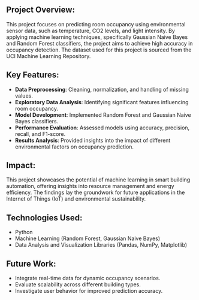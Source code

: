## Project Overview:
This project focuses on predicting room occupancy using environmental sensor data, such as temperature, CO2 levels, and light intensity. By applying machine learning techniques, specifically Gaussian Naive Bayes and Random Forest classifiers, the project aims to achieve high accuracy in occupancy detection. The dataset used for this project is sourced from the UCI Machine Learning Repository.

## Key Features:
+ **Data Preprocessing**: Cleaning, normalization, and handling of missing values.
+ **Exploratory Data Analysis**: Identifying significant features influencing room occupancy.
+ **Model Development**: Implemented Random Forest and Gaussian Naive Bayes classifiers.
+ **Performance Evaluation**: Assessed models using accuracy, precision, recall, and F1-score.
+ **Results Analysis**: Provided insights into the impact of different environmental factors on occupancy prediction.

## Impact:
This project showcases the potential of machine learning in smart building automation, offering insights into resource management and energy efficiency. The findings lay the groundwork for future applications in the Internet of Things (IoT) and environmental sustainability.

## Technologies Used:
+ Python
+ Machine Learning (Random Forest, Gaussian Naive Bayes)
+ Data Analysis and Visualization Libraries (Pandas, NumPy, Matplotlib)

## Future Work:
+ Integrate real-time data for dynamic occupancy scenarios.
+ Evaluate scalability across different building types.
+ Investigate user behavior for improved prediction accuracy.

